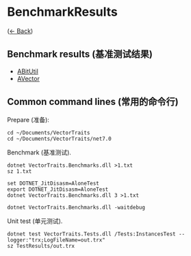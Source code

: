 # BenchmarkResults
([← Back](../../README.md))

## Benchmark results (基准测试结果)

- [ABitUtil](ABitUtil/README.md)
- [AVector](AVector/README.md)

## Common command lines (常用的命令行)

Prepare (准备):
```
cd ~/Documents/VectorTraits
cd ~/Documents/VectorTraits/net7.0

```


Benchmark (基准测试).
```
dotnet VectorTraits.Benchmarks.dll >1.txt
sz 1.txt

set DOTNET_JitDisasm=AloneTest
export DOTNET_JitDisasm=AloneTest
dotnet VectorTraits.Benchmarks.dll 3 >1.txt

dotnet VectorTraits.Benchmarks.dll -waitdebug
```

Unit test (单元测试).
```
dotnet test VectorTraits.Tests.dll /Tests:InstancesTest --logger:"trx;LogFileName=out.trx"
sz TestResults/out.trx
```
